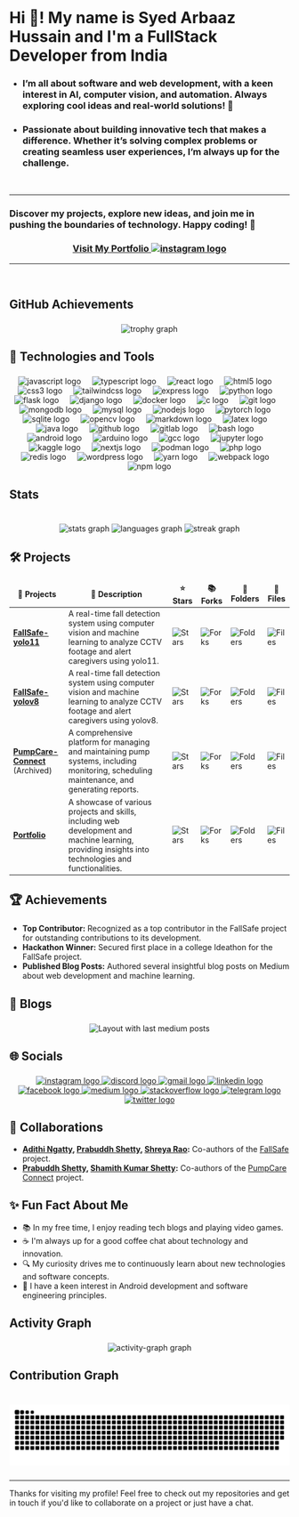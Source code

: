 <br clear="both">

<h1 align="left">Hi 👋! My name is Syed Arbaaz Hussain and I'm a FullStack Developer from India</h1>

###

- <h3 align="left">I’m all about software and web development, with a keen interest in AI, computer vision, and automation. Always exploring cool ideas and real-world solutions! 🚀</h3>

-  <h3 align="left">Passionate about building innovative tech that makes a difference. Whether it’s solving complex problems or creating seamless user experiences, I’m always up for the challenge.</h3>

<br>

<hr>

<h3 align="left">Discover my projects, explore new ideas, and join me in pushing the boundaries of technology. Happy coding! 🚀</h3>

<h3 align="center" style="text-decoration: none;">
  <a href="https://syedarbaazhussain.github.io/Portfolio/" target="_blank"> Visit My Portfolio <img src="https://img.icons8.com/?size=100&id=9eK5RgdglDbA&format=png&color=000000" height="25" alt="instagram logo"  /> </a>
</h3>

<hr>

<br>

###

<h2 align="left">GitHub Achievements</h2>
  
###

<div align="center">
  <img src="https://github-profile-trophy.vercel.app?username=SyedArbaazHussain&theme=monokai&column=6&row=2&margin-w=6&margin-h=6&no-bg=true&no-frame=true&order=4" height="300" alt="trophy graph"  />
</div>

###

<h2 align="left">🔧 Technologies and Tools</h2>

###

<div align="center">
  <img src="https://cdn.jsdelivr.net/gh/devicons/devicon/icons/javascript/javascript-original.svg" height="50" alt="javascript logo"  />
  <img width="12" />
  <img src="https://cdn.jsdelivr.net/gh/devicons/devicon/icons/typescript/typescript-original.svg" height="50" alt="typescript logo"  />
  <img width="12" />
  <img src="https://cdn.jsdelivr.net/gh/devicons/devicon/icons/react/react-original.svg" height="50" alt="react logo"  />
  <img width="12" />
  <img src="https://cdn.jsdelivr.net/gh/devicons/devicon/icons/html5/html5-original.svg" height="50" alt="html5 logo"  />
  <img width="12" />
  <img src="https://cdn.jsdelivr.net/gh/devicons/devicon/icons/css3/css3-original.svg" height="50" alt="css3 logo"  />
  <img width="12" />
  <img src="https://cdn.jsdelivr.net/gh/devicons/devicon/icons/tailwindcss/tailwindcss-original-wordmark.svg" height="50" alt="tailwindcss logo"  />
  <img width="12" />
  <img src="https://cdn.jsdelivr.net/gh/devicons/devicon/icons/express/express-original.svg" height="50" alt="express logo"  />
  <img width="12" />
  <img src="https://cdn.jsdelivr.net/gh/devicons/devicon/icons/python/python-original.svg" height="50" alt="python logo"  />
  <img width="12" />
  <img src="https://cdn.jsdelivr.net/gh/devicons/devicon/icons/flask/flask-original.svg" height="50" alt="flask logo"  />
  <img width="12" />
  <img src="https://cdn.jsdelivr.net/gh/devicons/devicon/icons/django/django-plain.svg" height="50" alt="django logo"  />
  <img width="12" />
  <img src="https://cdn.jsdelivr.net/gh/devicons/devicon/icons/docker/docker-original.svg" height="50" alt="docker logo"  />
  <img width="12" />
  <img src="https://cdn.jsdelivr.net/gh/devicons/devicon/icons/c/c-original.svg" height="50" alt="c logo"  />
  <img width="12" />
  <img src="https://cdn.jsdelivr.net/gh/devicons/devicon/icons/git/git-original.svg" height="50" alt="git logo"  />
  <img width="12" />
  <img src="https://cdn.jsdelivr.net/gh/devicons/devicon/icons/mongodb/mongodb-original.svg" height="50" alt="mongodb logo"  />
  <img width="12" />
  <img src="https://cdn.jsdelivr.net/gh/devicons/devicon/icons/mysql/mysql-original.svg" height="50" alt="mysql logo"  />
  <img width="12" />
  <img src="https://cdn.jsdelivr.net/gh/devicons/devicon/icons/nodejs/nodejs-original.svg" height="50" alt="nodejs logo"  />
  <img width="12" />
  <img src="https://cdn.jsdelivr.net/gh/devicons/devicon/icons/pytorch/pytorch-original.svg" height="50" alt="pytorch logo"  />
  <img width="12" />
  <img src="https://cdn.jsdelivr.net/gh/devicons/devicon/icons/sqlite/sqlite-original.svg" height="50" alt="sqlite logo"  />
  <img width="12" />
  <img src="https://cdn.jsdelivr.net/gh/devicons/devicon/icons/opencv/opencv-original.svg" height="50" alt="opencv logo"  />
  <img width="12" />
  <img src="https://cdn.jsdelivr.net/gh/devicons/devicon/icons/markdown/markdown-original.svg" height="50" alt="markdown logo"  />
  <img width="12" />
  <img src="https://cdn.jsdelivr.net/gh/devicons/devicon/icons/latex/latex-original.svg" height="50" alt="latex logo"  />
  <img width="12" />
  <img src="https://cdn.jsdelivr.net/gh/devicons/devicon/icons/java/java-original.svg" height="50" alt="java logo"  />
  <img width="12" />
  <img src="https://cdn.jsdelivr.net/gh/devicons/devicon/icons/github/github-original.svg" height="50" alt="github logo"  />
  <img width="12" />
  <img src="https://cdn.jsdelivr.net/gh/devicons/devicon/icons/gitlab/gitlab-original.svg" height="50" alt="gitlab logo"  />
  <img width="12" />
  <img src="https://cdn.jsdelivr.net/gh/devicons/devicon/icons/bash/bash-original.svg" height="50" alt="bash logo"  />
  <img width="12" />
  <img src="https://cdn.jsdelivr.net/gh/devicons/devicon/icons/android/android-original.svg" height="50" alt="android logo"  />
  <img width="12" />
  <img src="https://cdn.jsdelivr.net/gh/devicons/devicon/icons/arduino/arduino-original.svg" height="50" alt="arduino logo"  />
  <img width="12" />
  <img src="https://cdn.jsdelivr.net/gh/devicons/devicon/icons/gcc/gcc-original.svg" height="50" alt="gcc logo"  />
  <img width="12" />
  <img src="https://cdn.jsdelivr.net/gh/devicons/devicon/icons/jupyter/jupyter-original.svg" height="50" alt="jupyter logo"  />
  <img width="12" />
  <img src="https://cdn.jsdelivr.net/gh/devicons/devicon/icons/kaggle/kaggle-original.svg" height="50" alt="kaggle logo"  />
  <img width="12" />
  <img src="https://cdn.jsdelivr.net/gh/devicons/devicon/icons/nextjs/nextjs-original.svg" height="50" alt="nextjs logo"  />
  <img width="12" />
  <img src="https://cdn.jsdelivr.net/gh/devicons/devicon/icons/podman/podman-original.svg" height="50" alt="podman logo"  />
  <img width="12" />
  <img src="https://cdn.jsdelivr.net/gh/devicons/devicon/icons/php/php-original.svg" height="50" alt="php logo"  />
  <img width="12" />
  <img src="https://cdn.jsdelivr.net/gh/devicons/devicon/icons/redis/redis-original.svg" height="50" alt="redis logo"  />
  <img width="12" />
  <img src="https://cdn.jsdelivr.net/gh/devicons/devicon/icons/wordpress/wordpress-original.svg" height="50" alt="wordpress logo"  />
  <img width="12" />
  <img src="https://cdn.jsdelivr.net/gh/devicons/devicon/icons/yarn/yarn-original.svg" height="50" alt="yarn logo"  />
  <img width="12" />
  <img src="https://cdn.jsdelivr.net/gh/devicons/devicon/icons/webpack/webpack-original.svg" height="50" alt="webpack logo"  />
  <img width="12" />
  <img src="https://cdn.jsdelivr.net/gh/devicons/devicon/icons/npm/npm-original-wordmark.svg" height="50" alt="npm logo"  />
</div>

###

<h2 align="left">Stats</h2>

###

<br clear="both">

<div align="center">
  <img src="https://github-readme-stats.vercel.app/api?username=SyedArbaazHussain&hide_title=false&hide_rank=false&show_icons=true&include_all_commits=true&count_private=true&disable_animations=false&theme=dracula&locale=en&hide_border=false&order=1" height="150" alt="stats graph"  />
  <img src="https://github-readme-stats.vercel.app/api/top-langs?username=SyedArbaazHussain&locale=en&hide_title=false&layout=compact&card_width=320&langs_count=5&theme=dracula&hide_border=false&order=2" height="150" alt="languages graph"  />
  <img src="https://streak-stats.demolab.com/?user=SyedArbaazHussain&locale=en&mode=daily&theme=dracula&hide_border=false&border_radius=5&order=3" height="150" alt="streak graph"  />
  
</div>

###

<h2 align="left">🛠️ Projects</h2>

###

<table>
  <thead align="center">
    <tr>
      <td><b>🎁 Projects</b></td>
      <td><b>📄 Description</b></td>
      <td><b>⭐ Stars</b></td>
      <td><b>📚 Forks</b></td>
      <td><b>📂 Folders</b></td>
      <td><b>📄 Files</b></td>
    </tr>
  </thead>
  <tbody>
    <tr>
      <td><a href="https://github.com/FallSafe/FallSafe-yolo11"><b>FallSafe-yolo11</b></a></td>
      <td>A real-time fall detection system using computer vision and machine learning to analyze CCTV footage and alert caregivers using yolo11.</td>
      <td><img alt="Stars" src="https://img.shields.io/github/stars/FallSafe/FallSafe-yolo11?style=flat-square&labelColor=343b41"/></td>
      <td><img alt="Forks" src="https://img.shields.io/github/forks/FallSafe/FallSafe-yolo11?style=flat-square&labelColor=343b41"/></td>
      <td><img alt="Folders" src="https://img.shields.io/github/directory-file-count/FallSafe/FallSafe-yolo11?type=dir&label=Folders"/></td>
      <td><img alt="Files" src="https://img.shields.io/github/directory-file-count/FallSafe/FallSafe-yolo11?type=file&label=Files"/></td>
    </tr>
    <tr>
      <td><a href="https://github.com/FallSafe/FallSafe-yolov8"><b>FallSafe-yolov8</b></a></td>
      <td>A real-time fall detection system using computer vision and machine learning to analyze CCTV footage and alert caregivers using yolov8.</td>
      <td><img alt="Stars" src="https://img.shields.io/github/stars/FallSafe/FallSafe-yolov8?style=flat-square&labelColor=343b41"/></td>
      <td><img alt="Forks" src="https://img.shields.io/github/forks/FallSafe/FallSafe-yolov8?style=flat-square&labelColor=343b41"/></td>
      <td><img alt="Folders" src="https://img.shields.io/github/directory-file-count/FallSafe/FallSafe-yolov8?type=dir&label=Folders"/></td>
      <td><img alt="Files" src="https://img.shields.io/github/directory-file-count/FallSafe/FallSafe-yolov8?type=file&label=Files"/></td>
    </tr>
    <tr>
      <td><a href="https://github.com/SyedArbaazHussain/PumpCare-Connect"><b>PumpCare-Connect</b></a><br>(Archived)</td>
      <td>A comprehensive platform for managing and maintaining pump systems, including monitoring, scheduling maintenance, and generating reports.</td>
      <td><img alt="Stars" src="https://img.shields.io/github/stars/SyedArbaazHussain/PumpCare-Connect?style=flat-square&labelColor=343b41"/></td>
      <td><img alt="Forks" src="https://img.shields.io/github/forks/SyedArbaazHussain/PumpCare-Connect?style=flat-square&labelColor=343b41"/></td>
      <td><img alt="Folders" src="https://img.shields.io/github/directory-file-count/SyedArbaazHussain/PumpCare-Connect?type=dir&label=Folders"/></td>
      <td><img alt="Files" src="https://img.shields.io/github/directory-file-count/SyedArbaazHussain/PumpCare-Connect?type=file&label=Files"/></td>
    </tr>
    <tr>
      <td><a href="https://github.com/SyedArbaazHussain/Portfolio"><b>Portfolio</b></a></td>
      <td>A showcase of various projects and skills, including web development and machine learning, providing insights into technologies and functionalities.</td>
      <td><img alt="Stars" src="https://img.shields.io/github/stars/SyedArbaazHussain/Portfolio?style=flat-square&labelColor=343b41"/></td>
      <td><img alt="Forks" src="https://img.shields.io/github/forks/SyedArbaazHussain/Portfolio?style=flat-square&labelColor=343b41"/></td>
      <td><img alt="Folders" src="https://img.shields.io/github/directory-file-count/SyedArbaazHussain/Portfolio?type=dir&label=Folders"/></td>
      <td><img alt="Files" src="https://img.shields.io/github/directory-file-count/SyedArbaazHussain/Portfolio?type=file&label=Files"/></td>
    </tr>
  </tbody>
</table>

###

<h2>🏆 Achievements </h2>

###

- **Top Contributor:** Recognized as a top contributor in the FallSafe project for outstanding contributions to its development.
- **Hackathon Winner:** Secured first place in a college Ideathon for the FallSafe project.
- **Published Blog Posts:** Authored several insightful blog posts on Medium about web development and machine learning.

###

<h2 align="left">📝 Blogs</h2>

###

<div align="center">
  <img src="https://medium-readme-one.vercel.app/?username=arbaaz14122002&theme=dracula&limit=2" alt="Layout with last medium posts"  />
</div>


###

<h2 align="left">🌐 Socials</h2>

###

<div align="center">
  <a href="https://www.instagram.com/_.arbxxz_/" target="_blank">
    <img src="https://img.shields.io/static/v1?message=Instagram&logo=instagram&label=&color=E4405F&logoColor=white&labelColor=&style=for-the-badge" height="35" alt="instagram logo"  />
  </a>
  <a href="https://discord.com/users/._xrbxxz_#9165" target="_blank">
    <img src="https://img.shields.io/static/v1?message=Discord&logo=discord&label=&color=7289DA&logoColor=white&labelColor=&style=for-the-badge" height="35" alt="discord logo"  />
  </a>
  <a href="mailto:arbaaz14122002@gmail.com" target="_blank">
    <img src="https://img.shields.io/static/v1?message=Gmail&logo=gmail&label=&color=D14836&logoColor=white&labelColor=&style=for-the-badge" height="35" alt="gmail logo"  />
  </a>
  <a href="https://www.linkedin.com/in/syed-arbaaz-hussain-7267ab228/" target="_blank">
    <img src="https://img.shields.io/static/v1?message=LinkedIn&logo=linkedin&label=&color=0077B5&logoColor=white&labelColor=&style=for-the-badge" height="35" alt="linkedin logo"  />
  </a>
  <a href="https://www.facebook.com/arbaaz.hussain.7121/" target="_blank">
    <img src="https://img.shields.io/static/v1?message=Facebook&logo=facebook&label=&color=1877F2&logoColor=white&labelColor=&style=for-the-badge" height="35" alt="facebook logo"  />
  </a>
  <a href="https://medium.com/@arbaaz14122002" target="_blank">
    <img src="https://img.shields.io/static/v1?message=Medium&logo=medium&label=&color=12100E&logoColor=white&labelColor=&style=for-the-badge" height="35" alt="medium logo"  />
  </a>
  <a href="https://stackoverflow.com/users/25534675/syed-arbaaz-hussain" target="_blank">
    <img src="https://img.shields.io/static/v1?message=Stackoverflow&logo=stackoverflow&label=&color=FE7A16&logoColor=white&labelColor=&style=for-the-badge" height="35" alt="stackoverflow logo"  />
  </a>
  <a href="http://t.me/itsmenaughtyboy" target="_blank">
    <img src="https://img.shields.io/static/v1?message=Telegram&logo=telegram&label=&color=2CA5E0&logoColor=white&labelColor=&style=for-the-badge" height="35" alt="telegram logo"  />
  </a>
  <a href="https://x.com/_arbxxz_" target="_blank">
    <img src="https://img.shields.io/static/v1?message=Twitter&logo=twitter&label=&color=1DA1F2&logoColor=white&labelColor=&style=for-the-badge" height="35" alt="twitter logo"  />
  </a>
</div>

###

<h2>🤝 Collaborations</h2>

- **[Adithi Ngatty](https://github.com/AdithiNgatty), [Prabuddh Shetty](https://github.com/Prabuddhshetty901), [Shreya Rao](https://github.com/shreyarao515):** Co-authors of the [FallSafe](https://github.com/FallSafe) project.
- **[Prabuddh Shetty](https://github.com/Prabuddhshetty901), [Shamith Kumar Shetty](https://github.com/Shamithkumarshetty):** Co-authors of the [PumpCare Connect](https://github.com/SyedArbaazHussain/PumpCare-Connect) project.

###

## ✨ Fun Fact About Me

- 📚 In my free time, I enjoy reading tech blogs and playing video games.
- ☕ I'm always up for a good coffee chat about technology and innovation.
- 🔍 My curiosity drives me to continuously learn about new technologies and software concepts.
- 🤖 I have a keen interest in Android development and software engineering principles.


<h2 align="left">Activity Graph</h2>

###

<div align="center">
  <img src="https://github-readme-activity-graph.vercel.app/graph?username=SyedArbaazHussain&radius=16&theme=react&area=true&order=5" height="200" alt="activity-graph graph"  />
</div>

###

<h2 align="left">Contribution Graph</h2>

###

<br clear="both">

<img src="https://raw.githubusercontent.com/SyedArbaazHussain/SyedArbaazHussain/output/snake.svg" alt="Snake animation" />

###

---

Thanks for visiting my profile! Feel free to check out my repositories and get in touch if you'd like to collaborate on a project or just have a chat.
